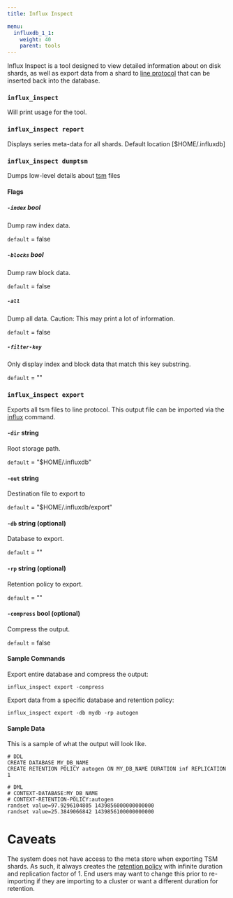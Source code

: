 ```yaml
---
title: Influx Inspect

menu:
  influxdb_1_1:
    weight: 40
    parent: tools
---
```


Influx Inspect is a tool designed to view detailed information about on disk
shards, as well as export data from a shard to [line protocol](/influxdb/v1.1/concepts/glossary/#line-protocol)
that can be inserted back into the database.

### `influx_inspect`
Will print usage for the tool.

### `influx_inspect report`
Displays series meta-data for all shards.  Default location [$HOME/.influxdb]

### `influx_inspect dumptsm`
Dumps low-level details about [tsm](/influxdb/v1.1/concepts/glossary/#tsm-time-structured-merge-tree) files

#### Flags

##### `-index` bool
Dump raw index data.

`default` = false

##### `-blocks` bool
Dump raw block data.

`default` = false

##### `-all`
Dump all data. Caution: This may print a lot of information.

`default` = false

##### `-filter-key`
Only display index and block data that match this key substring.

`default` = ""

### `influx_inspect export`
Exports all tsm files to line protocol.  This output file can be imported via
the
[influx](/influxdb/v1.1/tools/shell/#import-data-from-a-file-with-import)
command.

#### `-dir` string
Root storage path.

`default` = "$HOME/.influxdb"

#### `-out` string
Destination file to export to

`default` = "$HOME/.influxdb/export"

#### `-db` string (optional)
Database to export.

`default` = ""

#### `-rp` string (optional)
Retention policy to export.

`default` = ""

#### `-compress` bool (optional)
Compress the output.

`default` = false

#### Sample Commands

Export entire database and compress the output:
```
influx_inspect export -compress
```

Export data from a specific database and retention policy:
```
influx_inspect export -db mydb -rp autogen
```

#### Sample Data
This is a sample of what the output will look like.

```
# DDL
CREATE DATABASE MY_DB_NAME
CREATE RETENTION POLICY autogen ON MY_DB_NAME DURATION inf REPLICATION 1

# DML
# CONTEXT-DATABASE:MY_DB_NAME
# CONTEXT-RETENTION-POLICY:autogen
randset value=97.9296104805 1439856000000000000
randset value=25.3849066842 1439856100000000000
```

# Caveats

The system does not have access to the meta store when exporting TSM shards.
As such, it always creates the [retention policy](/influxdb/v1.1/concepts/glossary/#retention-policy-rp) with infinite duration and
replication factor of 1.  End users may want to change this prior to
re-importing if they are importing to a cluster or want a different duration
for retention.
